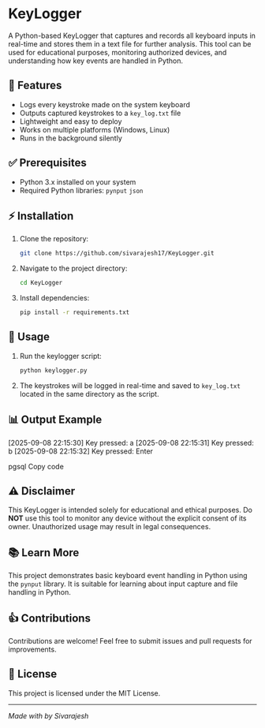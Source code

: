 # KeyLogger

A Python-based KeyLogger that captures and records all keyboard inputs in real-time and stores them in a text file for further analysis. This tool can be used for educational purposes, monitoring authorized devices, and understanding how key events are handled in Python.

## 🚀 Features

- Logs every keystroke made on the system keyboard  
- Outputs captured keystrokes to a `key_log.txt` file  
- Lightweight and easy to deploy  
- Works on multiple platforms (Windows, Linux)  
- Runs in the background silently  

## ✅ Prerequisites

- Python 3.x installed on your system  
- Required Python libraries: `pynput`  `json` 

## ⚡ Installation

1. Clone the repository:

    ```bash
    git clone https://github.com/sivarajesh17/KeyLogger.git
    ```

2. Navigate to the project directory:

    ```bash
    cd KeyLogger
    ```

3. Install dependencies:

    ```bash
    pip install -r requirements.txt
    ```

## 🎯 Usage

1. Run the keylogger script:

    ```bash
    python keylogger.py
    ```

2. The keystrokes will be logged in real-time and saved to `key_log.txt` located in the same directory as the script.

## 📊 Output Example

[2025-09-08 22:15:30] Key pressed: a
[2025-09-08 22:15:31] Key pressed: b
[2025-09-08 22:15:32] Key pressed: Enter

pgsql
Copy code

## ⚠️ Disclaimer

This KeyLogger is intended solely for educational and ethical purposes. Do **NOT** use this tool to monitor any device without the explicit consent of its owner. Unauthorized usage may result in legal consequences.

## 📚 Learn More

This project demonstrates basic keyboard event handling in Python using the `pynput` library. It is suitable for learning about input capture and file handling in Python.

## 👍 Contributions

Contributions are welcome! Feel free to submit issues and pull requests for improvements.

## 📜 License

This project is licensed under the MIT License.

---

*Made with by Sivarajesh*
